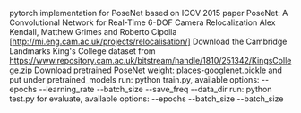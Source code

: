 pytorch implementation for PoseNet based on ICCV 2015 paper PoseNet: A Convolutional Network for Real-Time 6-DOF Camera Relocalization Alex Kendall, Matthew Grimes and Roberto Cipolla [http://mi.eng.cam.ac.uk/projects/relocalisation/]
Download the Cambridge Landmarks King's College dataset from https://www.repository.cam.ac.uk/bitstream/handle/1810/251342/KingsCollege.zip
Download pretrained PoseNet weight: places-googlenet.pickle and put under pretrained_models
run: python train.py, available options: --epochs --learning_rate --batch_size --save_freq --data_dir
run: python test.py for evaluate, available options: --epochs --batch_size --batch_size
